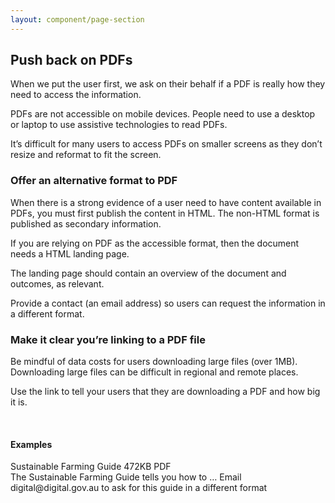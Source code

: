 ```yaml
---
layout: component/page-section
---
```


<h2 id="section2" class="au-inpage-nav-section au-display-xl">
  Push back on PDFs
</h2>

When we put the user first, we ask on their behalf if a PDF is really how they need to access the information. 

PDFs are not accessible on mobile devices. People need to use a desktop or laptop to use assistive technologies to read PDFs. 

It’s difficult for many users to access PDFs on smaller screens as they don’t resize and reformat to fit the screen.

### Offer an alternative format to PDF

When there is a strong evidence of a user need to have content available in PDFs, you must first publish the content in HTML. The non-HTML format is published as secondary information. 

If you are relying on PDF as the accessible format, then the document needs a HTML landing page. 

The landing page should contain an overview of the document and outcomes, as relevant. 

Provide a contact (an email address) so users can request the information in a different format.

### Make it clear you’re linking to a PDF file

Be mindful of data costs for users downloading large files (over 1MB). Downloading large files can be difficult in regional and remote places.  

Use the link to tell your users that they are downloading a PDF and how big it is.

<br>
<article class="sm-basic-example">
<h4>Examples</h4>
Sustainable Farming Guide 472KB PDF
<br>
The Sustainable Farming Guide tells you how to …
Email digital@digital.gov.au to ask for this guide in a different format
</article>
